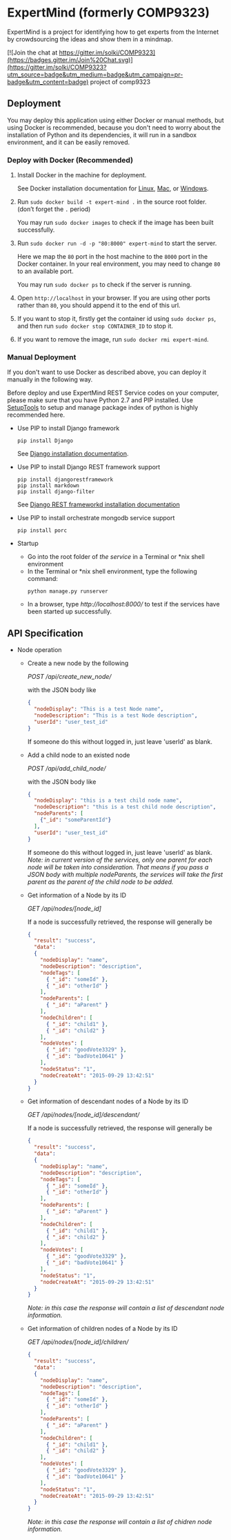 # ExpertMind (formerly COMP9323)  

ExpertMind is a project for identifying how to get experts from the Internet by crowdsourcing the ideas and show them in a mindmap.  

[![Join the chat at https://gitter.im/solki/COMP9323](https://badges.gitter.im/Join%20Chat.svg)](https://gitter.im/solki/COMP9323?utm_source=badge&utm_medium=badge&utm_campaign=pr-badge&utm_content=badge)
project of comp9323

## Deployment

You may deploy this application using either Docker or manual methods, but using Docker is recommended, because you don't need to worry about the installation of Python and its dependencies, it will run in a sandbox environment, and it can be easily removed.

### Deploy with Docker (Recommended)

1. Install Docker in the machine for deployment.

   See Docker installation documentation for [Linux](https://docs.docker.com/linux/started/), [Mac](https://docs.docker.com/mac/started), or [Windows](https://docs.docker.com/windows/started).

2. Run `sudo docker build -t expert-mind .` in the source root folder. (don’t forget the `.` period)

   You may run `sudo docker images` to check if the image has been built successfully.

3. Run `sudo docker run -d -p "80:8000" expert-mind` to start the server.

   Here we map the `80` port in the host machine to the `8000` port in the Docker container. In your real environment, you may need to change `80` to an available port.

   You may run `sudo docker ps` to check if the server is running.

4. Open `http://localhost` in your browser. If you are using other ports rather than `80`, you should append it to the end of this url.

5. If you want to stop it, firstly get the container id using `sudo docker ps`, and then run `sudo docker stop CONTAINER_ID` to stop it.

6. If you want to remove the image, run `sudo docker rmi expert-mind`.


### Manual Deployment

If you don't want to use Docker as described above, you can deploy it manually in the following way.

Before deploy and use ExpertMind REST Service codes on your computer, please make sure that you have Python 2.7 and PIP installed. Use [SetupTools](https://pypi.python.org/pypi/setuptools) to setup and manage package index of python is highly recommended here.

  - Use PIP to install Django framework

      ```shell
      pip install Django
      ```

      See [Django installation documentation](https://docs.djangoproject.com/en/1.8/topics/install/#installing-official-release).
  - Use PIP to install Django REST framework support  
      ```shell
      pip install djangorestframework
      pip install markdown
      pip install django-filter
      ```
      See [Django REST frameworkd installation documentation](http://www.django-rest-framework.org/#installation)


  - Use PIP to install orchestrate mongodb service support  
      ```shell
      pip install porc
      ```
  - Startup
      - Go into the root folder of *the service* in a Terminal or &#42;nix shell environment
      - In the Terminal or &#42;nix shell environment, type the following command:
          ```shell
          python manage.py runserver
          ```
      - In a browser, type *http://localhost:8000/* to test if the services have been started up successfully.

## API Specification

  - Node operation
    - Create a new node by the following

      *POST /api/create_new_node/*

      with the JSON body like
      ```json
      {
        "nodeDisplay": "This is a test Node name",
        "nodeDescription": "This is a test Node description",
        "userId": "user_test_id"
      }
      ```
      If someone do this without logged in, just leave 'userId' as blank.

    - Add a child node to an existed node  

      *POST /api/add_child_node/*

      with the JSON body like
      ```json
      {
        "nodeDisplay": "this is a test child node name",
        "nodeDescription": "this is a test child node description",
        "nodeParents": [
          {"_id": "someParentId"}
        ],
        "userId": "user_test_id"
      }
      ```
      If someone do this without logged in, just leave 'userId' as blank.
      *Note: in current version of the services, only one parent for each node will be taken into consideration. That means if you pass a JSON body with multiple nodeParents, the services will take the first parent as the parent of the child node to be added.*

    - Get information of a Node by its ID

      *GET /api/nodes/[node_id]*

      If a node is successfully retrieved, the response will generally be
      ```json
      {
        "result": "success",
        "data":
        {
          "nodeDisplay": "name",
          "nodeDescription": "description",
          "nodeTags": [
            { "_id": "someId" },
            { "_id": "otherId" }
          ],
          "nodeParents": [
            { "_id": "aParent" }
          ],
          "nodeChildren": [
            { "_id": "child1" },
            { "_id": "child2" }
          ],
          "nodeVotes": [
            { "_id": "goodVote3329" },
            { "_id": "badVote10641" }
          ],
          "nodeStatus": "1",
          "nodeCreateAt": "2015-09-29 13:42:51"
        }
      }
      ```

    - Get information of descendant nodes of a Node by its ID  

      *GET /api/nodes/[node_id]/descendant/*

      If a node is successfully retrieved, the response will generally be

      ```json
      {
        "result": "success",
        "data":
        {
          "nodeDisplay": "name",
          "nodeDescription": "description",
          "nodeTags": [
            { "_id": "someId" },
            { "_id": "otherId" }
          ],
          "nodeParents": [
            { "_id": "aParent" }
          ],
          "nodeChildren": [
            { "_id": "child1" },
            { "_id": "child2" }
          ],
          "nodeVotes": [
            { "_id": "goodVote3329" },
            { "_id": "badVote10641" }
          ],
          "nodeStatus": "1",
          "nodeCreateAt": "2015-09-29 13:42:51"
        }
      }
      ```
      *Note: in this case the response will contain a list of descendant node information.*

    - Get information of children nodes of a Node by its ID

      *GET /api/nodes/[node_id]/children/*

      ```json
      {
        "result": "success",
        "data":
        {
          "nodeDisplay": "name",
          "nodeDescription": "description",
          "nodeTags": [
            { "_id": "someId" },
            { "_id": "otherId" }
          ],
          "nodeParents": [
            { "_id": "aParent" }
          ],
          "nodeChildren": [
            { "_id": "child1" },
            { "_id": "child2" }
          ],
          "nodeVotes": [
            { "_id": "goodVote3329" },
            { "_id": "badVote10641" }
          ],
          "nodeStatus": "1",
          "nodeCreateAt": "2015-09-29 13:42:51"
        }
      }
      ```
      *Note: in this case the response will contain a list of chidren node information.*

